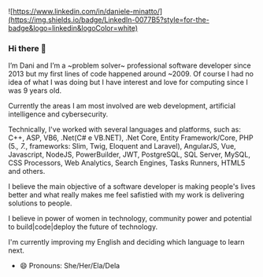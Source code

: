 
![https://www.linkedin.com/in/daniele-minatto/](https://img.shields.io/badge/LinkedIn-0077B5?style=for-the-badge&logo=linkedin&logoColor=white)

### Hi there 👋

I’m Dani and I’m a  ~problem solver~ professional software developer since 2013 but my first lines of code happened around ~2009. 
Of course I had no idea of what I was doing but I have interest and love for computing since I was 9 years old. 

Currently the areas I am most involved are web development, artificial intelligence and cybersecurity.

Technically, I've worked with several languages and platforms, such as: C++, ASP, VB6, .Net(C# e VB.NET), .Net Core, Entity Framework/Core, PHP (5.*, 7.*, frameworks: Slim, Twig, Eloquent and Laravel), AngularJS, Vue, Javascript, NodeJS, PowerBuilder, JWT, PostgreSQL, SQL Server, MySQL, CSS Processors, Web Analytics, Search Engines, Tasks Runners, HTML5 and others.

I believe the main objective of a software developer is making people's lives better and what really makes me feel safistied with my work is delivering solutions to people. 

I believe in power of women in technology, community power and potential to build|code|deploy the future of technology. 

I'm currently improving my English and deciding which language to learn next. 


- 😄 Pronouns: She/Her/Ela/Dela
<!--
**dminatto/dminatto** is a ✨ _special_ ✨ repository because its `README.md` (this file) appears on your GitHub profile.

Here are some ideas to get you started:

- 🔭 I’m currently working on ...
- 🌱 I’m currently learning ...
- 👯 I’m looking to collaborate on ...
- 🤔 I’m looking for help with ...
- 💬 Ask me about ...
- 📫 How to reach me: ...
- 😄 Pronouns: ...

- ⚡ Fun facts about me:
-->
